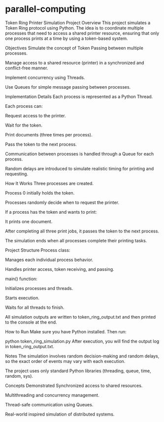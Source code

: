 # parallel-computing
Token Ring Printer Simulation
Project Overview
This project simulates a Token Ring protocol using Python.
The idea is to coordinate multiple processes that need to access a shared printer resource, ensuring that only one process prints at a time by using a token-based system.

Objectives
Simulate the concept of Token Passing between multiple processes.

Manage access to a shared resource (printer) in a synchronized and conflict-free manner.

Implement concurrency using Threads.

Use Queues for simple message passing between processes.

Implementation Details
Each process is represented as a Python Thread.

Each process can:

Request access to the printer.

Wait for the token.

Print documents (three times per process).

Pass the token to the next process.

Communication between processes is handled through a Queue for each process.

Random delays are introduced to simulate realistic timing for printing and requesting.

How It Works
Three processes are created.

Process 0 initially holds the token.

Processes randomly decide when to request the printer.

If a process has the token and wants to print:

It prints one document.

After completing all three print jobs, it passes the token to the next process.

The simulation ends when all processes complete their printing tasks.

Project Structure
Process class:

Manages each individual process behavior.

Handles printer access, token receiving, and passing.

main() function:

Initializes processes and threads.

Starts execution.

Waits for all threads to finish.

All simulation outputs are written to token_ring_output.txt and then printed to the console at the end.

How to Run
Make sure you have Python installed. Then run:


python token_ring_simulation.py
After execution, you will find the output log in token_ring_output.txt.

Notes
The simulation involves random decision-making and random delays, so the exact order of events may vary with each execution.

The project uses only standard Python libraries (threading, queue, time, random, sys).

Concepts Demonstrated
Synchronized access to shared resources.

Multithreading and concurrency management.

Thread-safe communication using Queues.

Real-world inspired simulation of distributed systems.

